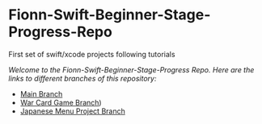 # Fionn-Swift-Beginner-Stage-Progress-Repo
First set of swift/xcode projects following tutorials 

_Welcome to the Fionn-Swift-Beginner-Stage-Progress Repo. Here are the links to different branches of this repository:_

- [Main Branch](https://github.com/fionnspencer07/Fionn-Swift-Beginner-Stage-Progress-Repo/tree/main)
- [War Card Game Branch](https://github.com/fionnspencer07/Fionn-Swift-Beginner-Stage-Progress-Repo/tree/War-CardGame))
- [Japanese Menu Project Branch](https://github.com/fionn/example-repo/tree/feature-branch)
